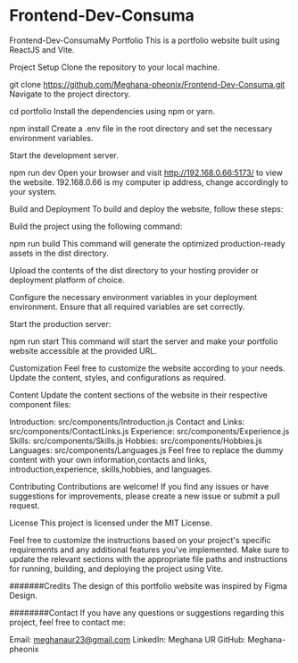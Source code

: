 # Frontend-Dev-Consuma
Frontend-Dev-ConsumaMy Portfolio
This is a portfolio website built using ReactJS and Vite.

Project Setup
Clone the repository to your local machine.


git clone https://github.com/Meghana-pheonix/Frontend-Dev-Consuma.git
Navigate to the project directory.

cd portfolio
Install the dependencies using npm or yarn.


npm install
Create a .env file in the root directory and set the necessary environment variables. 

Start the development server.


npm run dev
Open your browser and visit http://192.168.0.66:5173/ to view the website.
192.168.0.66 is my computer ip address, change accordingly to your system.

Build and Deployment
To build and deploy the website, follow these steps:

Build the project using the following command:


npm run build
This command will generate the optimized production-ready assets in the dist directory.

Upload the contents of the dist directory to your hosting provider or deployment platform of choice.

Configure the necessary environment variables in your deployment environment. Ensure that all required variables are set correctly.

Start the production server:


npm run start
This command will start the server and make your portfolio website accessible at the provided URL.

Customization
Feel free to customize the website according to your needs. Update the content, styles, and configurations as required.



Content
Update the content sections of the website in their respective component files:

Introduction: src/components/Introduction.js
Contact and Links: src/components/ContactLinks.js
Experience: src/components/Experience.js
Skills: src/components/Skills.js
Hobbies: src/components/Hobbies.js
Languages: src/components/Languages.js
Feel free to replace the dummy content with your own information,contacts and links, introduction,experience, skills,hobbies, and languages.

Contributing
Contributions are welcome! If you find any issues or have suggestions for improvements, please create a new issue or submit a pull request.

License
This project is licensed under the MIT License.

Feel free to customize the instructions based on your project's specific requirements and any additional features you've implemented. Make sure to update the relevant sections with the appropriate file paths and instructions for running, building, and deploying the project using Vite.

#######Credits The design of this portfolio website was inspired by Figma Design.

########Contact If you have any questions or suggestions regarding this project, feel free to contact me:

Email: meghanaur23@gmail.com LinkedIn: Meghana UR GitHub: Meghana-pheonix
